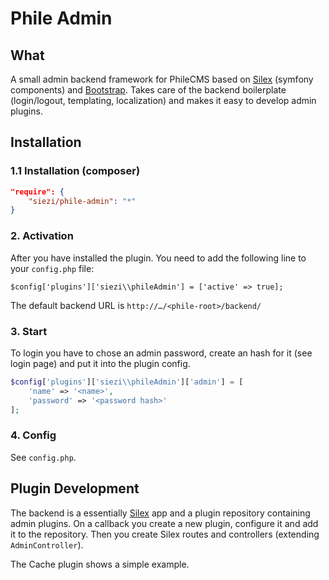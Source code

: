 # Phile Admin #

## What ##

A small admin backend framework for PhileCMS based on [Silex] (symfony components) and [Bootstrap]. Takes care of the backend boilerplate (login/logout, templating, localization) and makes it easy to develop admin plugins.

## Installation

### 1.1 Installation (composer) ###

```json
"require": {
	"siezi/phile-admin": "*"
}
```

<!--

### 1.2 Installation (Download)

* Install [Phile](https://github.com/PhileCMS/Phile)
* Clone this repo into `plugins/siezi/phileMarkdownEditor`

-->

### 2. Activation

After you have installed the plugin. You need to add the following line to your `config.php` file:


	$config['plugins']['siezi\\phileAdmin'] = ['active' => true];

The default backend URL is `http://…/<phile-root>/backend/`


### 3. Start ###

To login you have to chose an admin password, create an hash for it (see login page) and put it into the plugin config.

```php
$config['plugins']['siezi\\phileAdmin']['admin'] = [
	'name' => '<name>',
	'password' => '<password hash>'
];
```


### 4. Config ###

See `config.php`.

## Plugin Development ##

The backend is a essentially [Silex] app and a plugin repository containing admin plugins. On a callback you create a new plugin, configure it and add it to the repository. Then you create Silex routes and controllers (extending `AdminController`).

The Cache plugin shows a simple example.


[Bootstrap]: http://getbootstrap.com/
[Silex]: http://silex.sensiolabs.org/
